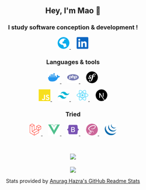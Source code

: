 <!-- markdownlint-disable MD033 -->
<!-- markdownlint-disable MD041 -->
<h2 align="center">Hey, I'm Mao 👋</h2>

<h3 align="center">I study software conception & development !</h3>

<p align="center">
  <a href="http://maodematos.rf.gd">
    <img height="32" src="./assets/globe.svg" title="Portfolio" alt="Portfolio"/>
  </a>
  &nbsp; &nbsp;
  <a href="https://www.linkedin.com/in/mao-de-matos">
    <img height="32" src="./assets/linkedin.svg" title="LinkedIn" alt="LinkedIn"/>
  </a>
</p>

<h3 align="center">Languages & tools</h3>

<p align="center">
  <a href="https://www.docker.com/">
    <img height="32" src="./assets/docker.svg" title="Docker" alt="Docker"/>
  </a>
  &nbsp; &nbsp;
  <a href="https://www.php.net/">
    <img height="32" src="./assets/php.svg" title="PHP" alt="PHP"/>
  </a>
  &nbsp; &nbsp;
  <a href="https://symfony.com/">
    <img height="32" src="./assets/symfony.svg" title="Symfony" alt="Symfony"/>
  </a>
</p>

<p align="center">
  <a href="https://www.javascript.com/">
    <img height="32" src="./assets/javascript.svg" title="JavaScript" alt="JavaScript"/>
  </a>
  &nbsp; &nbsp;
  <a href="https://tailwindcss.com/">
    <img height="32" src="./assets/tailwindcss.svg" title="TailwindCSS" alt="TailwindCSS"/>
  </a>
  &nbsp; &nbsp;
  <a href="https://reactjs.org/">
    <img height="32" src="./assets/reactjs.svg" title="ReactJS" alt="ReactJS"/>
  </a>
  &nbsp; &nbsp;
  <a href="https://nextjs.org/">
    <img height="32" src="./assets/nextjs.svg" title="NextJS" alt="NextJS"/>
  </a>
</p>

<!-- <h3 align="center">Learning</h3> -->

<!-- <p align="center"> -->
<!-- </p> -->

<h3 align="center">Tried</h3>

<p align="center">
  <a href="https://laravel.com/">
    <img height="32" src="./assets/laravel.svg" title="Laravel" alt="Laravel"/>
  </a>
  &nbsp; &nbsp;
  <a href="https://vuejs.org/">
    <img height="32" src="./assets/vue.svg" title="Vue" alt="Vue"/>
  </a>
  &nbsp; &nbsp;
  <a href="https://getbootstrap.com/">
    <img height="32" src="./assets/bootstrap.svg" title="Bootstrap" alt="Bootstrap"/>
  </a>
  &nbsp; &nbsp;
  <a href="https://sass-lang.com/">
    <img height="32" src="./assets/sass.svg" title="SASS" alt="SASS"/>
  </a>
  &nbsp; &nbsp;
  <a href="https://jquery.com/">
    <img height="32" src="./assets/jquery.svg" title="JQuery" alt="JQuery"/>
  </a>
</p>

<br/>

<p align="center">
  <img align="center" src="https://github-readme-stats.vercel.app/api?username=MaoDeMatos&theme=dracula" />
  <br/>
  <br/>
  <img align="center" src="https://github-readme-stats.vercel.app/api/top-langs/?username=MaoDeMatos&layout=compact&theme=dracula" />
</p>

<p align="center">Stats provided by <a href="https://github.com/anuraghazra/github-readme-stats">Anurag Hazra's GitHub Readme Stats</a></p>

